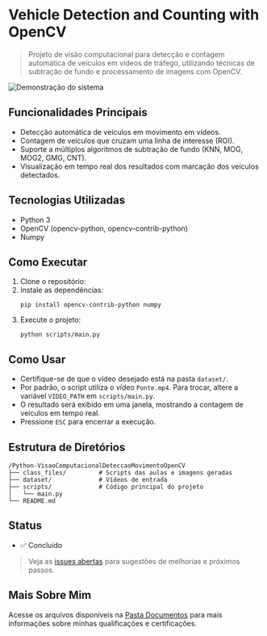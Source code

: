 # Vehicle Detection and Counting with OpenCV

> Projeto de visão computacional para detecção e contagem automática de veículos em vídeos de tráfego, utilizando técnicas de subtração de fundo e processamento de imagens com OpenCV.

![Demonstração do sistema](https://github.com/vitoriapguimaraes/Python-VisaoComputacionalDeteccaoMovimentoOpenCV/tree/main/results/display.gif)

## Funcionalidades Principais

- Detecção automática de veículos em movimento em vídeos.
- Contagem de veículos que cruzam uma linha de interesse (ROI).
- Suporte a múltiplos algoritmos de subtração de fundo (KNN, MOG, MOG2, GMG, CNT).
- Visualização em tempo real dos resultados com marcação dos veículos detectados.

## Tecnologias Utilizadas

- Python 3
- OpenCV (opencv-python, opencv-contrib-python)
- Numpy

## Como Executar

1. Clone o repositório:
2. Instale as dependências:
   ```
   pip install opencv-contrib-python numpy
   ```
3. Execute o projeto:
   ```
   python scripts/main.py
   ```

## Como Usar

- Certifique-se de que o vídeo desejado está na pasta `dataset/`.
- Por padrão, o script utiliza o vídeo `Ponte.mp4`. Para trocar, altere a variável `VIDEO_PATH` em `scripts/main.py`.
- O resultado será exibido em uma janela, mostrando a contagem de veículos em tempo real.
- Pressione `ESC` para encerrar a execução.

## Estrutura de Diretórios

```
/Python-VisaoComputacionalDeteccaoMovimentoOpenCV
├── class_files/         # Scripts das aulas e imagens geradas
├── dataset/             # Vídeos de entrada
├── scripts/             # Código principal do projeto
│   └── main.py
└── README.md
```

## Status

- ✅ Concluído

> Veja as [issues abertas](https://github.com/vitoriapguimaraes/Python-VisaoComputacionalDeteccaoMovimentoOpenCV/issues) para sugestões de melhorias e próximos passos.

## Mais Sobre Mim

Acesse os arquivos disponíveis na [Pasta Documentos](https://github.com/vitoriapguimaraes/vitoriapguimaraes/tree/main/DOCUMENTOS) para mais informações sobre minhas qualificações e certificações.
